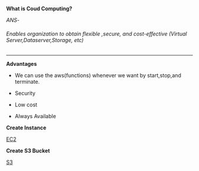 **What is Coud Computing?**

*ANS*-

###### Enables organization to obtain flexible ,secure, and cost-effective (Virtual Server,Dataserver,Storage, etc)
-------
**Advantages**

* We can use the aws(functions) whenever we want by start,stop,and terminate.

* Security

* Low cost

* Always Available

**Create Instance**

[EC2](EC-2.md)

**Create S3 Bucket**

[S3](S3.md)


